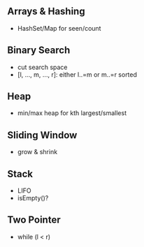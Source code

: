 ## Arrays & Hashing
- HashSet/Map for seen/count

## Binary Search
- cut search space
- [l, ..., m, ..., r]: either l..=m or m..=r sorted

## Heap
- min/max heap for kth largest/smallest

## Sliding Window
- grow & shrink

## Stack
- LIFO
- isEmpty()?

## Two Pointer
- while (l < r)
